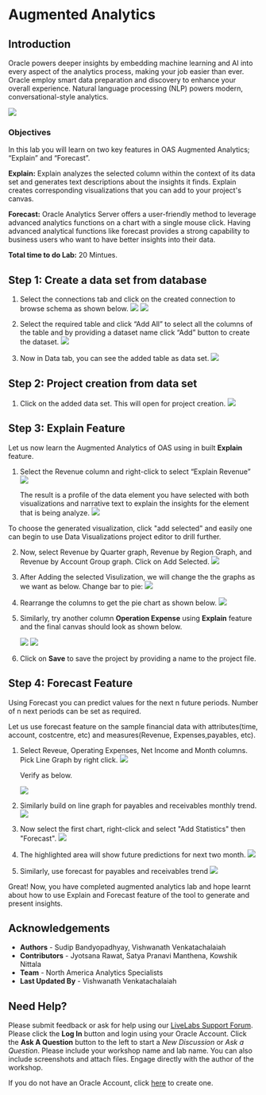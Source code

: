 # Augmented Analytics #

## Introduction ##

Oracle powers deeper insights by embedding machine learning and AI into every aspect of the analytics process, making your job easier than ever. Oracle employ smart data preparation and discovery to enhance your overall experience. Natural language processing (NLP) powers modern, conversational-style analytics.

![](./images/augmentedanalytics.png " ")

### Objectives 
In this lab you will learn on two key features in OAS Augmented Analytics; “Explain” and “Forecast”.

**Explain:** Explain analyzes the selected column within the context of its data set and generates text descriptions about the insights it finds. Explain creates corresponding visualizations that you can add to your project's canvas.

**Forecast:** Oracle Analytics Server offers a user-friendly method to leverage advanced analytics functions on a chart with a single mouse click. Having advanced analytical functions like forecast provides a strong capability to business users who want to have better insights into their data. 

**Total time to do Lab:** 20 Mintues.

## Step 1: Create a data set from database

1. Select the connections tab and click on the created connection to browse schema as shown below.
![](./images/aa4.png " ")
![](./images/aa5.png " ")

2. Select the required table and click “Add All” to select all the columns of the table and by providing a dataset name click “Add” button to create the dataset.
![](./images/aa6.png " ")

3. Now in Data tab, you can see the added table as data set.
![](./images/aa7.png " ")

## Step 2: Project creation from data set

1. Click on the added data set.  This will open for project creation.
![](./images/aa7.png " ")

## Step 3: Explain Feature

Let us now learn the Augmented Analytics of OAS using in built **Explain** feature.

1. Select the Revenue column and right-click to select “Explain Revenue”
![](./images/aa8.png " ")

    The result is a profile of the data element you have selected with both visualizations and narrative text to explain the insights for the element that is being analyze.
    ![](./images/aa9.png " ")

To choose the generated visualization, click "add selected" and easily one can begin to use Data Visualizations project editor to drill further. 

2. Now, select Revenue by Quarter graph, Revenue by Region Graph, and Revenue by Account Group graph. Click on Add Selected.
![](./images/aa10.png " ")

3. After Adding the selected Visulization, we will change the the graphs as we want as below.
    Change bar to pie:
![](./images/aa11.png " ")
4. Rearrange the columns to get the pie chart as shown below.
![](./images/aa12.png " ")

5. Similarly, try another column **Operation Expense** using **Explain** feature and the final canvas should look as shown below.

    ![](./images/aa13.png " ")
    ![](./images/aa14.png " ")

6. Click on **Save** to save the project by providing a name to the project file.

## Step 4: Forecast Feature

Using Forecast you can predict values for the next n future periods. Number of n next periods can be set as required. 

Let us use forecast feature on the sample financial data with attributes(time, account, costcentre, etc) and measures(Revenue, Expenses,payables, etc).

1. Select Reveue, Operating Expenses, Net Income and Month columns. Pick Line Graph by right click.
![](./images/aa15.png " ")

    Verify as below.

    ![](./images/aa16.png " ")

2. Similarly build on line graph for payables and receivables monthly trend.
![](./images/aa17.png " ")

3. Now select the first chart, right-click and select "Add Statistics" then "Forecast".
![](./images/aa18.png " ")
4. The highlighted area will show future predictions for next two month.
![](./images/aa19.png " ")

5. Similarly, use forecast for payables and receivables trend
![](./images/aa20.png " ")

Great! Now, you have completed augmented analytics lab and hope learnt about how to use Explain and Forecast feature of the tool to generate and present insights.

## Acknowledgements

- **Authors** - Sudip Bandyopadhyay, Vishwanath Venkatachalaiah
- **Contributors** - Jyotsana Rawat, Satya Pranavi Manthena, Kowshik Nittala
- **Team** - North America Analytics Specialists
- **Last Updated By** - Vishwanath Venkatachalaiah

## Need Help?
Please submit feedback or ask for help using our [LiveLabs Support Forum](https://community.oracle.com/tech/developers/categories/livelabsdiscussions). Please click the **Log In** button and login using your Oracle Account. Click the **Ask A Question** button to the left to start a *New Discussion* or *Ask a Question*.  Please include your workshop name and lab name.  You can also include screenshots and attach files.  Engage directly with the author of the workshop.

If you do not have an Oracle Account, click [here](https://profile.oracle.com/myprofile/account/create-account.jspx) to create one.
